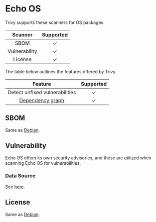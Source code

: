 # Echo OS
Trivy supports these scanners for OS packages.

|    Scanner    | Supported |
| :-----------: | :-------: |
|     SBOM      |     ✓     |
| Vulnerability |     ✓     |
|    License    |     ✓     |

The table below outlines the features offered by Trivy.

|               Feature                | Supported |
|:------------------------------------:|:---------:|
|    Detect unfixed vulnerabilities    |     ✓     |
| [Dependency graph][dependency-graph] |     ✓     |

## SBOM
Same as [Debian](debian.md#sbom).

## Vulnerability
Echo OS offers its own security advisories, and these are utilized when scanning Echo OS for vulnerabilities.

### Data Source
See [here](../../scanner/vulnerability.md#data-sources).

## License
Same as [Debian](debian.md#license).

[dependency-graph]: ../../configuration/reporting.md#show-origins-of-vulnerable-dependencies
[secdb]: https://advisory.echohq.com/data.json